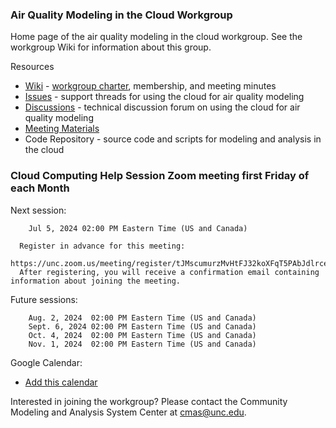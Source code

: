### Air Quality Modeling in the Cloud Workgroup

Home page of the air quality modeling in the cloud workgroup. See the workgroup Wiki for information about this group.

Resources

* [Wiki](https://github.com/CMASCenter/modeling-in-the-cloud/wiki) - [workgroup charter](https://github.com/CMASCenter/modeling-in-the-cloud/wiki/Modeling-in-the-Cloud-Workgroup-Charter), membership, and meeting minutes
* [Issues](https://github.com/CMASCenter/modeling-in-the-cloud/issues) - support threads for using the cloud for air quality modeling
* [Discussions](https://github.com/CMASCenter/modeling-in-the-cloud/discussions) - technical discussion forum on using the cloud for air quality modeling
* [Meeting Materials](https://github.com/CMASCenter/modeling-in-the-cloud/tree/main/Meetings)
* Code Repository - source code and scripts for modeling and analysis in the cloud

### Cloud Computing Help Session Zoom meeting first Friday of each Month

Next session:

        Jul 5, 2024 02:00 PM Eastern Time (US and Canada) 

      Register in advance for this meeting:
      https://unc.zoom.us/meeting/register/tJMscumurzMvHtFJ32koXFqT5PAbJdlrceHR 
      After registering, you will receive a confirmation email containing information about joining the meeting.

Future sessions:

        Aug. 2, 2024  02:00 PM Eastern Time (US and Canada) 
        Sept. 6, 2024 02:00 PM Eastern Time (US and Canada) 
        Oct. 4, 2024  02:00 PM Eastern Time (US and Canada) 
        Nov. 1, 2024  02:00 PM Eastern Time (US and Canada) 

Google Calendar: 

* [Add this calendar](https://calendar.google.com/calendar/render?cid=c_66f59154698f923736daed041c3841111efe99d95f7e531f7036049e1324af86@group.calendar.google.com)

Interested in joining the workgroup? Please contact the Community Modeling and Analysis System Center at cmas@unc.edu.
